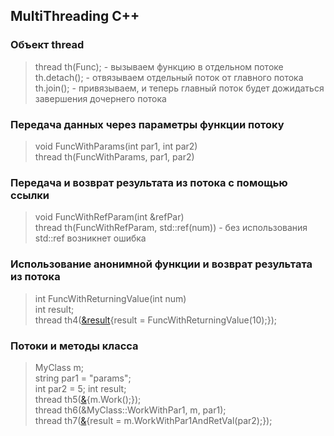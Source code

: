 ## MultiThreading C++
### Объект thread
>thread th(Func); - вызываем функцию в отдельном потоке  
th.detach(); - отвязываем отдельный поток от главного потока  
th.join(); - привязываем, и теперь главный поток будет дожидаться завершения дочернего потока  

### Передача данных через параметры функции потоку
>void FuncWithParams(int par1, int par2)  
thread th(FuncWithParams, par1, par2)

### Передача и возврат результата из потока с помощью ссылки
>void FuncWithRefParam(int &refPar)  
thread th(FuncWithRefParam, std::ref(num)) - без использования std::ref возникнет ошибка

### Использование анонимной функции и возврат результата из потока
>int FuncWithReturningValue(int num)  
int result;   
thread th4([&result](){result = FuncWithReturningValue(10);});

### Потоки и методы класса
>MyClass m;  
string par1 = "params";  
int par2 = 5;
int result;    
thread th5([&](){m.Work();});  
thread th6(&MyClass::WorkWithPar1, m, par1);  
thread th7([&](){result = m.WorkWithPar1AndRetVal(par2);});  
